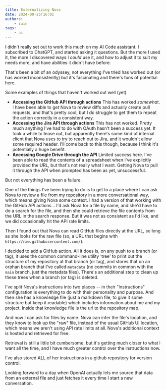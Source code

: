 ```yaml
---
title: Externalizing Nova
date: 2024-09-25T16:01
authors:
    - iain
tags:
    - ai
---
```

I didn't really set out to work this much on my AI Code assistant. I subscribed to ChatGPT, and started asking it questions. But the more I used it, the more I discovered ways I _could_ use it, and how to adjust it to suit my needs more, and have abilities it didn't have before.

That's been a bit of an odyssey, not everything I've tried has worked out (or has worked inconsistently) but it's fascinating and there's tons of potential here.

Some examples of things that haven't worked out well (yet)
* **Accessing the GitHub API through actions**
    This has worked _somewhat_. I have been able to get Nova to review diffs and actually create pull requests, and that's pretty cool, but I do struggle to get them to repeat the action correctly in a consistent way.
* **Accessing the Jira API through actions**
    This has not worked. Pretty much anything I've had to do with OAuth hasn't been a success yet. It took a while to tease out, but apparently there's some kind of internal client that Nova uses to try to reach out to Jira, and it wouldn't allow some required header. I'll come back to this though, because I think it's potentially a huge benefit.
* **Accessing Google Drive through the API**
    Limited success here. I've been able to read the contents of a spreadsheet when I've explicitly provided the URL, but that's not really what I want. Getting Nova to pull it through the API when prompted has been as yet, unsuccessful.

But not everything has been a failure.

One of the things I've been trying to do is to get to a place where I can ask Nova to review a file from my repository in a more conversational way, which means giving Nova some context. I had a version of that working with the GitHub API actions... I'd ask Nova for a file by name, and she'd have to do a search for the file, and then she could retrieve the file contents from the URL in the search response. But it was not as consistent as I'd like, and we did occasionally hit the API rate limits.

Then I found out that Nova can read GitHub files directly at the URL, so long as she looks for the raw file (so, a URL that begins with `https://raw.githubusercontent.com/`).

I decided to add a GitHub action. All it does is, on any push to a branch (or tag), it uses the common command-line utility 'tree' to print out the structure of my repository at that branch (or tag), and stores that on an orphan branch that I've called `metadata` (no commits in common with the `main` branch, just the metadata files). There's an additional step to clean up these trees when a branch (or tag) is deleted.

I've split Nova's instructions into two places -- in their "Instructions" configuration is everything to do with their personality and purpose. And then she has a knowledge file (just a markdown file, to give it some structure but keep it readable) which includes information about me and my project. Inside that knowledge file is the url to the repository map.

And now I can ask for files by name. Nova can infer the file's location, and they know to look up the "raw" file, instead of the usual GitHub UI location, which means we aren't using API rate limits at all. Nova's additional context is hosted and retrieved for free. 

Retrieval is still a little bit cumbersome, but it's getting much closer to what I want all the time, and I have much greater control over the instructions now.

I've also stored ALL of her instructions in a github repository for version control.

Looking forward to a day when OpenAI actually lets me source that data from an external file and just fetches it every time I start a new conversation.
